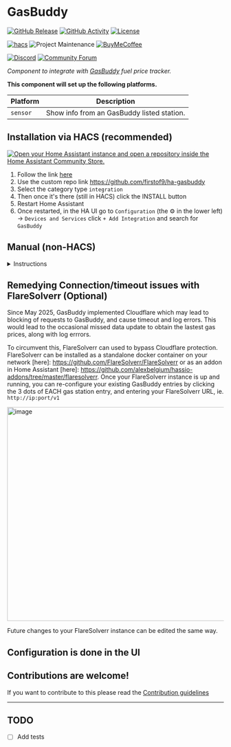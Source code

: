 # GasBuddy

[![GitHub Release][releases-shield]][releases]
[![GitHub Activity][commits-shield]][commits]
[![License][license-shield]](LICENSE)

[![hacs][hacsbadge]][hacs]
![Project Maintenance][maintenance-shield]
[![BuyMeCoffee][buymecoffeebadge]][buymecoffee]

[![Discord][discord-shield]][discord]
[![Community Forum][forum-shield]][forum]

_Component to integrate with [GasBuddy][GasBuddy] fuel price tracker._

**This component will set up the following platforms.**

Platform | Description
-- | --
`sensor` | Show info from an GasBuddy listed station.


## Installation via HACS (recommended)

[![Open your Home Assistant instance and open a repository inside the Home Assistant Community Store.](https://my.home-assistant.io/badges/hacs_repository.svg)](https://my.home-assistant.io/redirect/hacs_repository/?owner=firstof9&repository=ha-gasbuddy)

1. Follow the link [here](https://hacs.xyz/docs/faq/custom_repositories/)
2. Use the custom repo link https://github.com/firstof9/ha-gasbuddy
3. Select the category type `integration`
4. Then once it's there (still in HACS) click the INSTALL button
5. Restart Home Assistant
6. Once restarted, in the HA UI go to `Configuration` (the ⚙️ in the lower left) -> `Devices and Services` click `+ Add Integration` and search for `GasBuddy`

## Manual (non-HACS)
<details>
<summary>Instructions</summary>
  
<br>
You probably do not want to do this! Use the HACS method above unless you know what you are doing and have a good reason as to why you are installing manually
<br>
  
1. Using the tool of choice open the directory (folder) for your HA configuration (where you find `configuration.yaml`).
2. If you do not have a `custom_components` directory (folder) there, you need to create it.
3. In the `custom_components` directory (folder) create a new folder called `gasbuddy`.
4. Download _all_ the files from the `custom_components/gasbuddy/` directory (folder) in this repository.
5. Place the files you downloaded in the new directory (folder) you created.
6. Restart Home Assistant
7. Once restarted, in the HA UI go to `Configuration` (the ⚙️ in the lower left) -> `Devices and Services` click `+ Add Integration` and search for `GasBuddy`
</details>

## Remedying Connection/timeout issues with FlareSolverr (Optional)

Since May 2025, GasBuddy implemented Cloudflare which may lead to blocking of requests to GasBuddy, and cause timeout and log errors. This would lead to the occasional missed data update to obtain the lastest gas prices, along with log errrors.

To circumvent this, FlareSolverr can used to bypass Cloudflare protection. FlareSolverr can be installed as a standalone docker container on your network [here]: https://github.com/FlareSolverr/FlareSolverr or as an addon in Home Assistant [here]: https://github.com/alexbelgium/hassio-addons/tree/master/flaresolverr. Once your FlareSolverr instance is up and running, you can re-configure your existing GasBuddy entries by clicking the 3 dots of EACH gas station entry, and entering your FlareSolverr URL, ie. `http://ip:port/v1`  

<img width="673" height="498" alt="image" src="https://github.com/user-attachments/assets/dbb7f99f-9f4d-4b2b-83c9-8419ba106a97" />

Future changes to your FlareSolverr instance can be edited the same way.

## Configuration is done in the UI

<!---->

## Contributions are welcome!

If you want to contribute to this please read the [Contribution guidelines](CONTRIBUTING.md)

***

## TODO

- [ ] Add tests


[GasBuddy]: https://gasbuddy.com/
[integration_blueprint]: https://github.com/firstof9/ha-gasbuddy
[buymecoffee]: https://www.buymeacoffee.com/firstof9
[buymecoffeebadge]: https://img.shields.io/badge/buy%20me%20a%20coffee-donate-yellow.svg?style=for-the-badge
[commits-shield]: https://img.shields.io/github/commit-activity/y/firstof9/ha-gasbuddy.svg?style=for-the-badge
[commits]: https://github.com/firstof9/ha-gasbuddy/commits/main
[hacs]: https://github.com/custom-components/hacs
[hacsbadge]: https://img.shields.io/badge/HACS-Custom-orange.svg?style=for-the-badge
[discord]: https://discord.gg/Qa5fW2R
[discord-shield]: https://img.shields.io/discord/330944238910963714.svg?style=for-the-badge
[exampleimg]: example.png
[forum-shield]: https://img.shields.io/badge/community-forum-brightgreen.svg?style=for-the-badge
[forum]: https://community.home-assistant.io/
[license-shield]: https://img.shields.io/github/license/firstof9/ha-gasbuddy.svg?style=for-the-badge
[maintenance-shield]: https://img.shields.io/badge/maintainer-Chris%20Nowak%20%40firstof9-blue.svg?style=for-the-badge
[releases-shield]: https://img.shields.io/github/release/firstof9/ha-gasbuddy.svg?style=for-the-badge
[releases]: https://github.com/firstof9/ha-gasbuddy/releases
